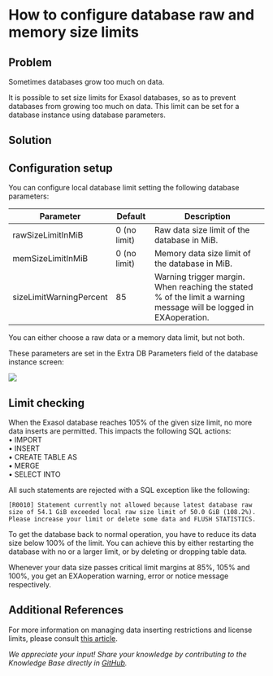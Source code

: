 # How to configure database raw and memory size limits 
## Problem

Sometimes databases grow too much on data.

It is possible to set size limits for Exasol databases, so as to prevent databases from growing too much on data. This limit can be set for a database instance using database parameters.

## Solution

## Configuration setup

You can configure local database limit setting the following database parameters:



| Parameter | Default | Description |
| --- | --- | --- |
| rawSizeLimitInMiB | 0 (no limit) | Raw data size limit of the database in MiB. |
| memSizeLimitInMiB | 0 (no limit) | Memory data size limit of the database in MiB. |
| sizeLimitWarningPercent | 85 | Warning trigger margin. When reaching the stated % of the limit a warning message will be logged in EXAoperation. |

You can either choose a raw data or a memory data limit, but not both.

These parameters are set in the Extra DB Parameters field of the database instance screen:

![](images/Bildschirmfoto_Extra_DB_Params_cutted.png)

## Limit checking

When the Exasol database reaches 105% of the given size limit, no more data inserts are permitted. This impacts the following SQL actions:  
• IMPORT  
• INSERT  
• CREATE TABLE AS  
• MERGE  
• SELECT INTO

All such statements are rejected with a SQL exception like the following:


```
[R0010] Statement currently not allowed because latest database raw size of 54.1 GiB exceeded local raw size limit of 50.0 GiB (108.2%). 
Please increase your limit or delete some data and FLUSH STATISTICS. 
```
To get the database back to normal operation, you have to reduce its data size below 100% of the limit. You can achieve this by either restarting the database with no or a larger limit, or by deleting or dropping table data.

Whenever your data size passes critical limit margins at 85%, 105% and 100%, you get an EXAoperation warning, error or notice message respectively.

## Additional References

For more information on managing data inserting restrictions and license limits, please consult [this article](https://docs.exasol.com/db/latest/administration/on-premise/licenses.htm).

*We appreciate your input! Share your knowledge by contributing to the Knowledge Base directly in [GitHub](https://github.com/exasol/public-knowledgebase).* 

